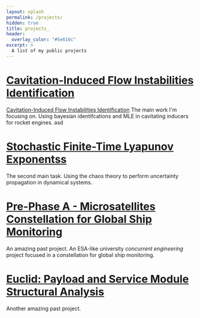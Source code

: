 ```yaml
---
layout: splash
permalink: /projects/
hidden: true
title: projects_
header:
  overlay_color: "#5e616c"
excerpt: >
  A list of my public projects
---
```

# [Cavitation-Induced Flow Instabilities Identification](https://cr0stata.github.io/blog/how-to-remove-excerpt-from-archive-item/)
[Cavitation-Induced Flow Instabilities Identification](https://cr0stata.github.io/blog/how-to-remove-excerpt-from-archive-item/)
The main work I'm focusing on. Using bayesian identifcations and MLE in cavitating inducers for rocket engines. asd

# [Stochastic Finite-Time Lyapunov Exponentss]()
The second main task. Using the chaos theory to perform uncertainty propagation in dynamical systems.

# [Pre-Phase A - Microsatellites Constellation for Global Ship Monitoring]()
An amazing past project. An ESA-like university <em>concurrent engineering</em> project focused in a constellation for global ship monitoring.

# [Euclid: Payload and Service Module Structural Analysis]()
Another amazing past project.